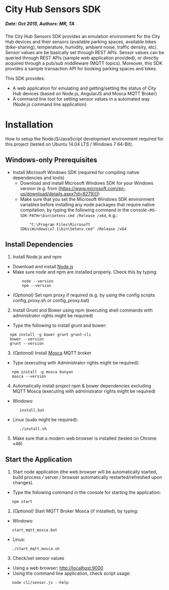 # City Hub Sensors SDK
##### Date: Oct 2015, Authors: MR, TA
The City Hub Sensors SDK provides an emulation environment for the City Hub devices and their sensors (available parking spaces, available bikes (bike-sharing), temperature, humidity, ambient noise, traffic density, etc). Sensor values are be basically set through REST APIs. Sensor values can be queried through REST APIs (sample web application provided), or directly acquired through a pub/sub middleware (MQTT topics). Moreover, this SDK provides a sample transaction API for booking parking spaces and bikes.

This SDK provides:
  - A web application for emulating and getting/setting the status of City Hub devices (based on Node.js, AngularJS and Mosca MQTT Broker)
  - A command line tool for setting sensor values in a automated way (Node.js command line application)

# Installation
How to setup the NodeJS/JavaScript development environment required for this project (tested on Ubuntu 14.04 LTS / Windows 7 64-Bit).

## Windows-only Prerequisites

- Install Microsoft Windows SDK (required for compiling native dependencies and tools)
  - Download and install Microsoft Windows SDK for your Windows version (e.g. from [https://www.microsoft.com/en-us/download/details.aspx?id=8279]())
  - Make sure that you set the Microsoft Windows SDK environment variables before installing any node packages that require native compilation,
    by typing the following command in the console `<MS-SDK-PATH>\bin\Setenv.cmd /Release /x64`, e.g.:
    ```
        "C:\Program Files\Microsoft SDKs\Windows\v7.1\bin\Setenv.cmd" /Release /x64
    ```

## Install Dependencies

1. Install Node.js and npm
  - Download and install [Node.js](http://nodejs.org/)
  - Make sure node and npm are installed properly. Check this by typing:
    ```
        node --version
        npm --version
    ```
  - *(Optional)* Set npm proxy if required (e.g. by using the config scripts config_proxy.sh or config_proxy.bat)

2. Install Grunt and Bower using npm (executing shell commands with administrator rights might be required)
  - Type the following to install grunt and bower:
  ```
    npm install -g bower grunt grunt-cli
    bower --version
    grunt --version
  ```

3. *(Optional)* Install [Mosca](https://github.com/mcollina/mosca) MQTT broker
  - Type (executing with Administrator rights might be required):
  ```
     npm install -g mosca bunyan
     mosca --version
  ```

4. Automatically install project npm & bower dependencies excluding MQTT Mosca (executing with administrator rights might be required)
  - Windows:
    ```
       install.bat
    ```
  - Linux (sudo might be required):
    ```
       ./install.sh
    ```

5. Make sure that a modern web browser is installed (tested on Chrome v46)

Start the Application
---------------------
1. Start node application (the web browser will be automatically started, build process / server / browser automatically restarted/refreshed upon changes).
  - Type the following command in the console for starting the application:
  ```
     npm start
  ```

2. *(Optional)* Start MQTT Broker Mosca (if installed), by typing:
  - Windows:
  ```
     start_mqtt_mosca.bat
  ```
  - Linux:
  ```
     ./start_mqtt_mosca.sh
  ```

3. Check/set sensor values
  - Using a web browser: [http://localhost:9000]()
  - Using the command line application, check script usage:
  ```
     node cli/sensor.js --help
  ```
